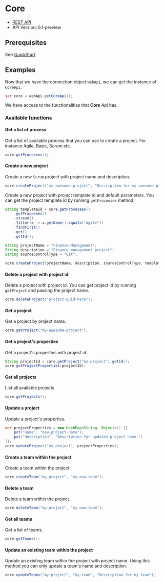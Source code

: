 # Core

- [REST API](https://docs.microsoft.com/en-us/rest/api/azure/devops/core/?view=azure-devops-rest-6.1)
- API Version: 6.1-preview

## Prerequisites

See [QuickStart](quickstart.md)

## Examples

Now that we have the connection object `webApi`, we can get the instance of `CoreApi`.

```java
var core = webApi.getCoreApi();
```

We have access to the functionalities that **Core** Api has.

### Available functions

#### Get a list of process

Get a list of available process that you can use to create a project. For instance Agile, Basic, Scrum etc.

```java
core.getProcesses();
```

#### Create a new project

Create a new `Scrum` project with project name and description.

```java
core.createProject("my-awesome-project", "Description for my awesome project");
```

Create a new project with project template id and default parameters. You can get the project template id by running `getProcesses` method.

```java
String templateId = core.getProcesses()
    .getProcesses()
    .stream()
    .filter(x -> x.getName().equals("Agile"))
    .findFirst()
    .get()
    .getId();

String projectName = "Finance-Management";
String description = "Finance management project";
String sourceControlType = "Git";

core.createProject(projectName, description, sourceControlType, templateId);
```

#### Delete a project with project id

Delete a project with project id. You can get project id by running `getProject` and passing the project name.

```java
core.deleteProject("project-guid-here");
```

#### Get a project

Get a project by project name.

```java
core.getProject("my-awesome-project");
```

#### Get a project's properties

Get a project's properties with project id.

```java
String projectId = core.getProject("my-project").getId();
core.getProjectProperties(projectId);
```

#### Get all projects

List all available projects.

```java
core.getProjects();
```

#### Update a project

Update a project's properties.

```java
var projectProperties = new HashMap<String, Object>() {{
    put("name", "new-project-name");
    put("description", "Description for updated project name.")
}};
core.updateProject("my-project", projectProperties);
```

#### Create a team within the project

Create a team within the project.

```java
core.createTeam("my-project", "my-new-team");
```

#### Delete a team

Delete a team within the project.

```java
core.deleteTeam("my-project", "my-new-team");
```

#### Get all teams

Get a list of teams.

```java
core.getTeams();
```

#### Update an existing team within the project

Update an existing team within the project with project name. Using this method you can only update a team's name and description.

```java
core.updateTeams("my-project", "my-team", "Description for my team");
```